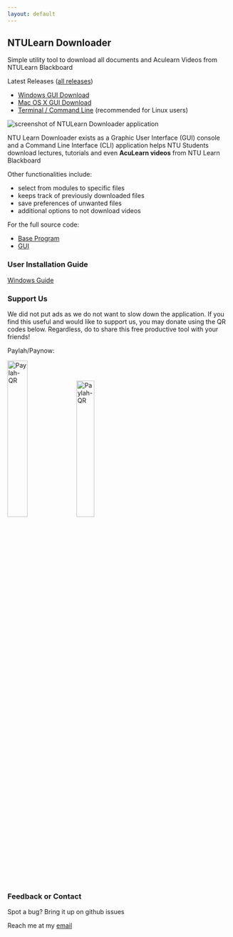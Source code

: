 ```yaml
---
layout: default
---
```


## NTULearn Downloader

Simple utility tool to download all documents and Aculearn Videos from NTULearn Blackboard

Latest Releases ([all releases](https://github.com/leafgecko/NTULearn-Downloader-GUI/releases))
- [Windows GUI Download](https://github.com/leafgecko/NTULearn-Downloader-GUI/releases/download/0.0.1/NTU.Learn.DownloaderSetup.exe)
- [Mac OS X GUI Download](https://github.com/leafgecko/NTULearn-Downloader-GUI/releases/download/0.0.1/NTU.Learn.Downloader.dmg)
- [Terminal / Command Line](https://github.com/leafgecko/NTULearn-Downloader) (recommended for Linux users)

<!-- <insert pic of gui> -->
<img src="/images/screenshot.png" alt="screenshot of NTULearn Downloader application" >

NTU Learn Downloader exists as a Graphic User Interface (GUI) console and a Command Line Interface (CLI) application helps NTU Students download lectures, tutorials and even **AcuLearn videos** from NTU Learn Blackboard

Other functionalities include:
- select from modules to specific files
- keeps track of previously downloaded files
- save preferences of unwanted files
- additional options to not download videos

<!-- ~~Click here~~ for a full step-by-step guide of the GUI (coming soon) -->

<!-- ~~Click here~~ for a detailed explanation on NTULearn Downloader and documentation. (coming soon) -->


For the full source code:  
 - [Base Program](https://github.com/leafgecko/NTULearn-Downloader)
 - [GUI](https://github.com/leafgecko/NTULearn-Downloader-GUI) 
 
### User Installation Guide
[Windows Guide](./window_installer_guide.html)

### Support Us

We did not put ads as we do not want to slow down the application. If you find this useful and would like to support us, you may donate using the QR codes below.
Regardless, do to share this free productive tool with your friends!

Paylah/Paynow:

<img src="/images/support-ntu-downloader-paylah-qrcode.jpg" alt="Paylah-QR" width="30%" height="30%">
<img src="/images/support-ntu-downloader-paynow-payanyone-qrcode.jpg" alt="Paylah-QR" width="28%" height="28%">

### Feedback or Contact

Spot a bug? Bring it up on github issues

Reach me at my [email](mailto:theleafgecko@gmail.com)
